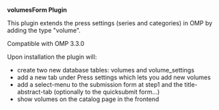 **volumesForm Plugin**

This plugin extends the press settings (series and categories) in OMP by adding the type "volume".

Compatible with OMP 3.3.0

Upon installation the plugin will:
* create two new database tables: volumes and volume_settings
* add a new tab under Press settings which lets you add new volumes
* add a select-menu to the submission form at step1 and the title-abstract-tab (optionally to the quicksubmit form...)
* show volumes on the catalog page in the frontend
